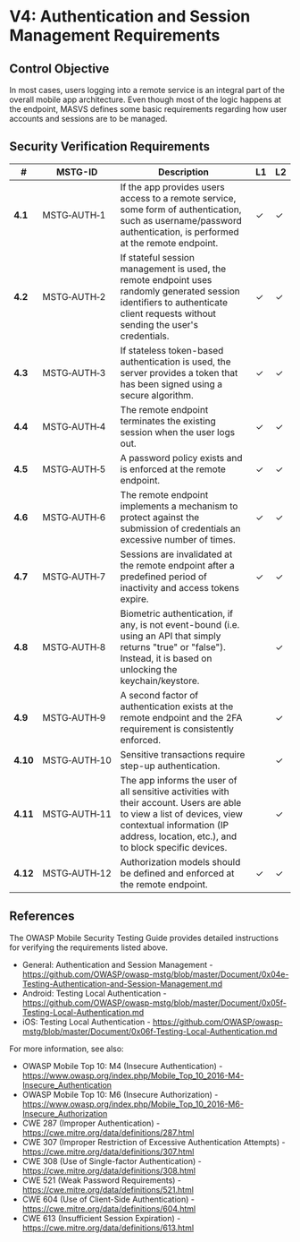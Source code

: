 # V4: Authentication and Session Management Requirements

## Control Objective

In most cases, users logging into a remote service is an integral part of the overall mobile app architecture. Even though most of the logic happens at the endpoint, MASVS defines some basic requirements regarding how user accounts and sessions are to be managed.

## Security Verification Requirements

| # | MSTG-ID | Description | L1 | L2 |
| --- | --- | --- | --- | --- |
| **4.1** | MSTG‑AUTH‑1 | If the app provides users access to a remote service, some form of authentication, such as username/password authentication, is performed at the remote endpoint. | ✓ | ✓ |
| **4.2** | MSTG‑AUTH‑2 | If stateful session management is used, the remote endpoint uses randomly generated session identifiers to authenticate client requests without sending the user's credentials. | ✓ | ✓ |
| **4.3** | MSTG‑AUTH‑3 | If stateless token-based authentication is used, the server provides a token that has been signed using a secure algorithm. | ✓ | ✓ |
| **4.4** | MSTG‑AUTH‑4 | The remote endpoint terminates the existing session when the user logs out. | ✓ | ✓ |
| **4.5** | MSTG‑AUTH‑5 | A password policy exists and is enforced at the remote endpoint. | ✓ | ✓ |
| **4.6** | MSTG‑AUTH‑6 | The remote endpoint implements a mechanism to protect against the submission of credentials an excessive number of times. | ✓ | ✓ |
| **4.7** | MSTG‑AUTH‑7 | Sessions are invalidated at the remote endpoint after a predefined period of inactivity and access tokens expire. | ✓ | ✓ |
| **4.8** | MSTG‑AUTH‑8 | Biometric authentication, if any, is not event-bound (i.e. using an API that simply returns "true" or "false"). Instead, it is based on unlocking the keychain/keystore. | | ✓ |
| **4.9** | MSTG‑AUTH‑9 | A second factor of authentication exists at the remote endpoint and the 2FA requirement is consistently enforced.  | | ✓ |
| **4.10** | MSTG‑AUTH‑10 | Sensitive transactions require step-up authentication. | | ✓ |
| **4.11** | MSTG‑AUTH‑11 | The app informs the user of all sensitive activities with their account. Users are able to view a list of devices, view contextual information (IP address, location, etc.), and to block specific devices. | | ✓ |
| **4.12** | MSTG‑AUTH‑12 | Authorization models should be defined and enforced at the remote endpoint. | ✓ | ✓ |

<div style="page-break-after: always;">
</div>

## References

The OWASP Mobile Security Testing Guide provides detailed instructions for verifying the requirements listed above.

- General: Authentication and Session Management - <https://github.com/OWASP/owasp-mstg/blob/master/Document/0x04e-Testing-Authentication-and-Session-Management.md>
- Android: Testing Local Authentication - <https://github.com/OWASP/owasp-mstg/blob/master/Document/0x05f-Testing-Local-Authentication.md>
- iOS: Testing Local Authentication - <https://github.com/OWASP/owasp-mstg/blob/master/Document/0x06f-Testing-Local-Authentication.md>

For more information, see also:

- OWASP Mobile Top 10: M4 (Insecure Authentication) - <https://www.owasp.org/index.php/Mobile_Top_10_2016-M4-Insecure_Authentication>
- OWASP Mobile Top 10: M6 (Insecure Authorization) - <https://www.owasp.org/index.php/Mobile_Top_10_2016-M6-Insecure_Authorization>
- CWE 287 (Improper Authentication) - <https://cwe.mitre.org/data/definitions/287.html>
- CWE 307 (Improper Restriction of Excessive Authentication Attempts) - <https://cwe.mitre.org/data/definitions/307.html>
- CWE 308 (Use of Single-factor Authentication) - <https://cwe.mitre.org/data/definitions/308.html>
- CWE 521 (Weak Password Requirements) - <https://cwe.mitre.org/data/definitions/521.html>
- CWE 604 (Use of Client-Side Authentication) - <https://cwe.mitre.org/data/definitions/604.html>
- CWE 613 (Insufficient Session Expiration) - <https://cwe.mitre.org/data/definitions/613.html>

